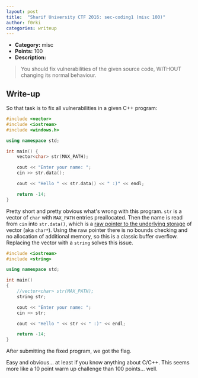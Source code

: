 ```yaml
---
layout: post
title:  "Sharif University CTF 2016: sec-coding1 (misc 100)"
author: f0rki
categories: writeup
---
```


* **Category:** misc
* **Points:** 100
* **Description:**

> You should fix vulnerabilities of the given source code, WITHOUT changing its
> normal behaviour.

## Write-up

So that task is to fix all vulnerabilities in a given C++ program:

```cpp
#include <vector>
#include <iostream>
#include <windows.h>

using namespace std;

int main() {
    vector<char> str(MAX_PATH);

    cout << "Enter your name: ";
    cin >> str.data();

    cout << "Hello " << str.data() << " :)" << endl;

    return -14;
}
```

Pretty short and pretty obvious what's wrong with this program. `str` is a
vector of `char` with `MAX_PATH` entries preallocated. Then the name is read
from `cin` into `str.data()`, which is a
[raw pointer to the underlying storage](http://en.cppreference.com/w/cpp/container/vector/data)
of vector (aka `char*`). Using the raw pointer there is no bounds checking and
no allocation of additional memory, so this is a classic buffer overflow.
Replacing the vector with a `string` solves this issue.

```cpp
#include <iostream>
#include <string>

using namespace std;

int main()
{
    //vector<char> str(MAX_PATH);
    string str;

    cout << "Enter your name: ";
    cin >> str;

    cout << "Hello " << str << " :)" << endl;

    return -14;
}
```

After submitting the fixed program, we got the flag.

Easy and obvious... at least if you know anything about C/C++. This seems more
like a 10 point warm up challenge than 100 points... well.
